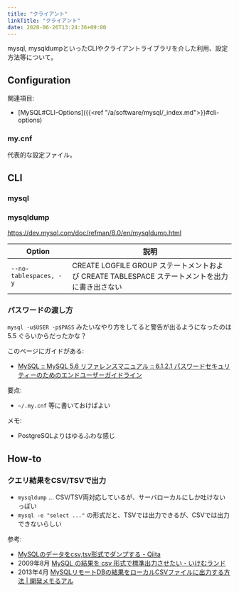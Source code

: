 ```yaml
---
title: "クライアント"
linkTitle: "クライアント"
date: 2020-06-26T13:24:36+09:00
---
```


mysql, mysqldumpといったCLIやクライアントライブラリを介した利用、設定方法等について。

## Configuration

関連項目:

- [MySQL#CLI-Options]({{<ref "/a/software/mysql/_index.md">}}#cli-options)

### my.cnf

代表的な設定ファイル。

## CLI
### mysql

### mysqldump

https://dev.mysql.com/doc/refman/8.0/en/mysqldump.html

 Option | 説明
--------|-----
 `--no-tablespaces, -y` | CREATE LOGFILE GROUP ステートメントおよび CREATE TABLESPACE ステートメントを出力に書き出さない

### パスワードの渡し方

`mysql -u$USER -p$PASS` みたいなやり方をしてると警告が出るようになったのは 5.5 ぐらいからだったかな？

このページにガイドがある:

- [MySQL :: MySQL 5.6 リファレンスマニュアル :: 6.1.2.1 パスワードセキュリティーのためのエンドユーザーガイドライン](https://dev.mysql.com/doc/refman/5.6/ja/password-security-user.html)

要点:

- `~/.my.cnf` 等に書いておけばよい

メモ:

- PostgreSQLよりはゆるふわな感じ

## How-to
### クエリ結果をCSV/TSVで出力

- `mysqldump` ... CSV/TSV両対応しているが、サーバローカルにしか吐けないっぽい
- `mysql -e "select ..."` の形式だと、TSVでは出力できるが、CSVでは出力できないらしい

参考:

- [MySQLのデータをcsv,tsv形式でダンプする - Qiita](https://qiita.com/d-dai/items/e56c2e5abf558328373f)
- 2009年8月 [MySQL の結果を csv 形式で標準出力させたい - いけむランド](https://fd0.hatenablog.jp/entry/20090801/p1)
- 2013年4月 [MySQLリモートDBの結果をローカルCSVファイルに出力する方法 | 開発メモるアル](http://shusatoo.net/db/mysql/mysql-remote-db-result-output-local-csvfile/)

